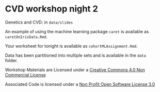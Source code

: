 # CVD workshop night 2

Genetics and CVD: in `data/slides`

An example of using the machine learning package `caret` is available as `caretOnIrisData.Rmd`.

Your worksheet for tonight is available as `cohortMLAssignment.Rmd`.

Data has been partitioned into multiple sets and is available in the `data` folder.

Workshop Materials are Licensed under a [Creative Commons 4.0 Non Commercial License](https://creativecommons.org/licenses/by-nc/4.0/)

Associated Code is licensed under a [Non Profit Open Software License 3.0](https://opensource.org/licenses/NPOSL-3.0)
